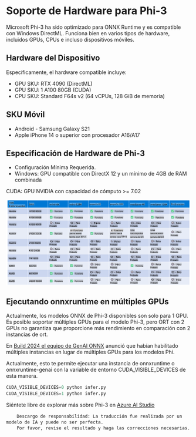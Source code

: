 # Soporte de Hardware para Phi-3

Microsoft Phi-3 ha sido optimizado para ONNX Runtime y es compatible con Windows DirectML. Funciona bien en varios tipos de hardware, incluidos GPUs, CPUs e incluso dispositivos móviles.

## Hardware del Dispositivo
Específicamente, el hardware compatible incluye:

- GPU SKU: RTX 4090 (DirectML)
- GPU SKU: 1 A100 80GB (CUDA)
- CPU SKU: Standard F64s v2 (64 vCPUs, 128 GiB de memoria)

## SKU Móvil

- Android - Samsung Galaxy S21
- Apple iPhone 14 o superior con procesador A16/A17

## Especificación de Hardware de Phi-3

- Configuración Mínima Requerida.
- Windows: GPU compatible con DirectX 12 y un mínimo de 4GB de RAM combinada

CUDA: GPU NVIDIA con capacidad de cómputo >= 7.02

![HardwareSupport](../../../../translated_images/phi3hardware.18078f58e0564ddd43d2acce655b86f50c1b2dd9fe2be2b52d49d835bcf36fbc.es.png)

## Ejecutando onnxruntime en múltiples GPUs

Actualmente, los modelos ONNX de Phi-3 disponibles son solo para 1 GPU. Es posible soportar múltiples GPUs para el modelo Phi-3, pero ORT con 2 GPUs no garantiza que proporcione más rendimiento en comparación con 2 instancias de ort.

En [Build 2024 el equipo de GenAI ONNX](https://youtu.be/WLW4SE8M9i8?si=EtG04UwDvcjunyfC) anunció que habían habilitado múltiples instancias en lugar de múltiples GPUs para los modelos Phi.

Actualmente, esto te permite ejecutar una instancia de onnxruntime o onnxruntime-genai con la variable de entorno CUDA_VISIBLE_DEVICES de esta manera.

```Python
CUDA_VISIBLE_DEVICES=0 python infer.py
CUDA_VISIBLE_DEVICES=1 python infer.py
```

Siéntete libre de explorar más sobre Phi-3 en [Azure AI Studio](https://ai.azure.com)

        Descargo de responsabilidad: La traducción fue realizada por un modelo de IA y puede no ser perfecta.
        Por favor, revise el resultado y haga las correcciones necesarias.